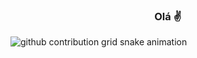 <h3 align="center">Olá ✌️</h3>


<picture>
  <source
    media="(prefers-color-scheme: dark)"
    srcset="https://raw.githubusercontent.com/Alysiaa/snk/output/github-contribution-grid-snake-dark.svg"
  />
  <source
    media="(prefers-color-scheme: light)"
    srcset="https://raw.githubusercontent.com/Alysiaa/snk/output/github-contribution-grid-snake.svg"
  />
  <img
    alt="github contribution grid snake animation"
    src="https://raw.githubusercontent.com/Alysiaa/snk/output/github-contribution-grid-snake.svg"
  />
</picture>

